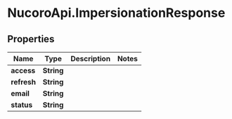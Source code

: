 # NucoroApi.ImpersionationResponse

## Properties

Name | Type | Description | Notes
------------ | ------------- | ------------- | -------------
**access** | **String** |  | 
**refresh** | **String** |  | 
**email** | **String** |  | 
**status** | **String** |  | 



